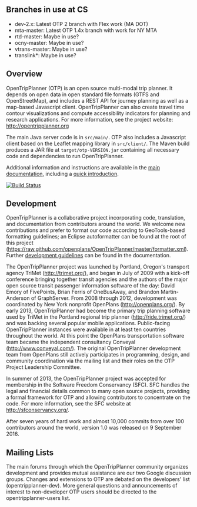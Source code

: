 ## Branches in use at CS

* dev-2.x: Latest OTP 2 branch with Flex work (MA DOT)
* mta-master: Latest OTP 1.4x branch with work for NY MTA
* rtd-master: Maybe in use? 
* ocny-master: Maybe in use? 
* vtrans-master: Maybe in use? 
* translink*: Maybe in use? 

## Overview

OpenTripPlanner (OTP) is an open source multi-modal trip planner. It depends on open data in open standard file formats (GTFS and OpenStreetMap), and includes a REST API for journey planning as well as a map-based Javascript client. OpenTripPlanner can also create travel time contour visualizations and compute accessibility indicators for planning and research applications. For more information, see the project website: http://opentripplanner.org

The main Java server code is in `src/main/`. OTP also includes a Javascript client based on the Leaflet mapping library in `src/client/`. The Maven build produces a JAR file at `target/otp-VERSION.jar` containing all necessary code and dependencies to run OpenTripPlanner.

Additional information and instructions are available in the [main documentation](http://opentripplanner.readthedocs.org/en/latest/), including a 
[quick introduction](http://opentripplanner.readthedocs.org/en/latest/Basic-Usage/).

[![Build Status](https://travis-ci.org/opentripplanner/OpenTripPlanner.svg?branch=master)](https://travis-ci.org/opentripplanner/OpenTripPlanner)

## Development 

OpenTripPlanner is a collaborative project incorporating code, translation, and documentation from contributors around the world. We welcome new contributions and prefer to format our code according to GeoTools-based formatting guidelines; an Eclipse autoformatter can be found at the root of this project (https://raw.github.com/openplans/OpenTripPlanner/master/formatter.xml). Further [development guidelines](http://opentripplanner.readthedocs.org/en/latest/Developers-Guide/) can be found in the documentation.

The OpenTripPlanner project was launched by Portland, Oregon's transport agency TriMet (http://trimet.org/), and began in July of 2009 with a kick-off conference bringing together transit agencies and the authors of the major open source transit passenger information software of the day: David Emory of FivePoints, Brian Ferris of OneBusAway, and Brandon Martin-Anderson of GraphServer. From 2008 through 2012, development was coordinated by New York nonprofit OpenPlans (http://openplans.org/). By early 2013, OpenTripPlanner had become the primary trip planning software used by TriMet in the Portland regional trip planner (http://ride.trimet.org/) and was backing several popular mobile applications. Public-facing OpenTripPlanner instances were available in at least ten countries throughout the world. At this point the OpenPlans transportation software team became the independent consultancy Conveyal (http://www.conveyal.com/). The original OpenTripPlanner development team from OpenPlans still actively participates in programming, design, and community coordination via the mailing list and their roles on the OTP Project Leadership Committee.

In summer of 2013, the OpenTripPlanner project was accepted for membership in the Software Freedom Conservancy (SFC). SFC handles the legal and financial details common to many open source projects, providing a formal framework for OTP and allowing contributors to concentrate on the code. For more information, see the SFC website at http://sfconservancy.org/.

After seven years of hard work and almost 10,000 commits from over 100 contributors around the world, version 1.0 was released on 9 September 2016.


## Mailing Lists

The main forums through which the OpenTripPlanner community organizes development and provides mutual assistance are our two Google discussion groups. Changes and extensions to OTP are debated on the developers' list (opentripplanner-dev). More general questions and announcements of interest to non-developer OTP users should be directed to the opentripplanner-users list.
